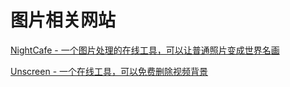 # 图片相关网站

[NightCafe - 一个图片处理的在线工具，可以让普通照片变成世界名画](https://creator.nightcafe.studio/)

[Unscreen - 一个在线工具，可以免费删除视频背景](https://www.unscreen.com/)